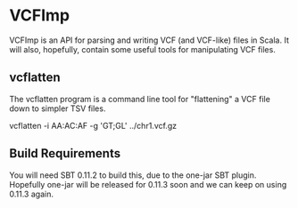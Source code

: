 VCFImp
======

VCFImp is an API for parsing and writing VCF (and VCF-like) files in Scala. It
will also, hopefully, contain some useful tools for manipulating VCF files.

vcflatten
---------

The vcflatten program is a command line tool for "flattening" a VCF file down
to simpler TSV files.

vcflatten -i AA:AC:AF -g 'GT;GL' ../chr1.vcf.gz

Build Requirements
------------------

You will need SBT 0.11.2 to build this, due to the one-jar SBT plugin. Hopefully one-jar will be released for 0.11.3 soon and we can keep on using 0.11.3 again.

